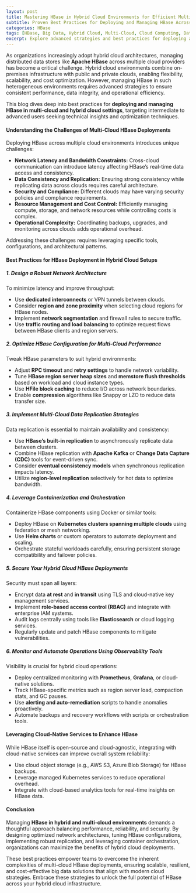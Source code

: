 ```yaml
---
layout: post
title: Mastering HBase in Hybrid Cloud Environments for Efficient Multi-Cloud Management
subtitle: Proven Best Practices for Deploying and Managing HBase Across Hybrid and Multi-Cloud Infrastructures
categories: HBase
tags: [HBase, Big Data, Hybrid Cloud, Multi-Cloud, Cloud Computing, Data Management, Distributed Systems, Apache HBase]
excerpt: Explore advanced strategies and best practices for deploying and managing HBase in hybrid cloud environments, optimizing performance, scalability, and reliability in multi-cloud setups.
---
```

As organizations increasingly adopt hybrid cloud architectures, managing distributed data stores like **Apache HBase** across multiple cloud providers has become a critical challenge. Hybrid cloud environments combine on-premises infrastructure with public and private clouds, enabling flexibility, scalability, and cost optimization. However, managing HBase in such heterogeneous environments requires advanced strategies to ensure consistent performance, data integrity, and operational efficiency.

This blog dives deep into best practices for **deploying and managing HBase in multi-cloud and hybrid cloud settings**, targeting intermediate to advanced users seeking technical insights and optimization techniques.

#### Understanding the Challenges of Multi-Cloud HBase Deployments

Deploying HBase across multiple cloud environments introduces unique challenges:

- **Network Latency and Bandwidth Constraints:** Cross-cloud communication can introduce latency affecting HBase’s real-time data access and consistency.
- **Data Consistency and Replication:** Ensuring strong consistency while replicating data across clouds requires careful architecture.
- **Security and Compliance:** Different clouds may have varying security policies and compliance requirements.
- **Resource Management and Cost Control:** Efficiently managing compute, storage, and network resources while controlling costs is complex.
- **Operational Complexity:** Coordinating backups, upgrades, and monitoring across clouds adds operational overhead.

Addressing these challenges requires leveraging specific tools, configurations, and architectural patterns.

#### Best Practices for HBase Deployment in Hybrid Cloud Setups

##### 1. Design a Robust Network Architecture

To minimize latency and improve throughput:

- Use **dedicated interconnects** or VPN tunnels between clouds.
- Consider **region and zone proximity** when selecting cloud regions for HBase nodes.
- Implement **network segmentation** and firewall rules to secure traffic.
- Use **traffic routing and load balancing** to optimize request flows between HBase clients and region servers.

##### 2. Optimize HBase Configuration for Multi-Cloud Performance

Tweak HBase parameters to suit hybrid environments:

- Adjust **RPC timeout** and **retry settings** to handle network variability.
- Tune **HBase region server heap sizes** and **memstore flush thresholds** based on workload and cloud instance types.
- Use **HFile block caching** to reduce I/O across network boundaries.
- Enable **compression** algorithms like Snappy or LZO to reduce data transfer size.

##### 3. Implement Multi-Cloud Data Replication Strategies

Data replication is essential to maintain availability and consistency:

- Use **HBase’s built-in replication** to asynchronously replicate data between clusters.
- Combine HBase replication with **Apache Kafka** or **Change Data Capture (CDC)** tools for event-driven sync.
- Consider **eventual consistency models** when synchronous replication impacts latency.
- Utilize **region-level replication** selectively for hot data to optimize bandwidth.

##### 4. Leverage Containerization and Orchestration

Containerize HBase components using Docker or similar tools:

- Deploy HBase on **Kubernetes clusters spanning multiple clouds** using federation or mesh networking.
- Use **Helm charts** or custom operators to automate deployment and scaling.
- Orchestrate stateful workloads carefully, ensuring persistent storage compatibility and failover policies.

##### 5. Secure Your Hybrid Cloud HBase Deployments

Security must span all layers:

- Encrypt data **at rest** and **in transit** using TLS and cloud-native key management services.
- Implement **role-based access control (RBAC)** and integrate with enterprise IAM systems.
- Audit logs centrally using tools like **Elasticsearch** or cloud logging services.
- Regularly update and patch HBase components to mitigate vulnerabilities.

##### 6. Monitor and Automate Operations Using Observability Tools

Visibility is crucial for hybrid cloud operations:

- Deploy centralized monitoring with **Prometheus**, **Grafana**, or cloud-native solutions.
- Track HBase-specific metrics such as region server load, compaction stats, and GC pauses.
- Use **alerting and auto-remediation** scripts to handle anomalies proactively.
- Automate backups and recovery workflows with scripts or orchestration tools.

#### Leveraging Cloud-Native Services to Enhance HBase

While HBase itself is open-source and cloud-agnostic, integrating with cloud-native services can improve overall system reliability:

- Use cloud object storage (e.g., AWS S3, Azure Blob Storage) for HBase backups.
- Leverage managed Kubernetes services to reduce operational overhead.
- Integrate with cloud-based analytics tools for real-time insights on HBase data.

#### Conclusion

Managing **HBase in hybrid and multi-cloud environments** demands a thoughtful approach balancing performance, reliability, and security. By designing optimized network architectures, tuning HBase configurations, implementing robust replication, and leveraging container orchestration, organizations can maximize the benefits of hybrid cloud deployments.

These best practices empower teams to overcome the inherent complexities of multi-cloud HBase deployments, ensuring scalable, resilient, and cost-effective big data solutions that align with modern cloud strategies. Embrace these strategies to unlock the full potential of HBase across your hybrid cloud infrastructure.
